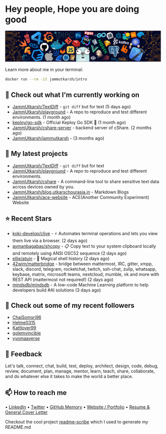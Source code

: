 # Hey people, Hope you are doing good

![Image](https://github.com/JammUtkarsh/jammutkarsh/blob/main/github-banner.png?raw=true)

Learn more about me in your terminal:

```bash
docker run --rm -it jammutkarsh/intro
```

## 👷 Check out what I'm currently working on

- [JammUtkarsh/TextDiff](https://github.com/JammUtkarsh/TextDiff) - `git diff` but for text (5 days ago)
- [JammUtkarsh/playground](https://github.com/JammUtkarsh/playground) - A repo to reproduce and test different environments. (1 month ago)
- [keploy/go-sdk](https://github.com/keploy/go-sdk) - Official Keploy Go SDK 🔵 (1 month ago)
- [JammUtkarsh/cshare-server](https://github.com/JammUtkarsh/cshare-server) - backend server of cShare. (2 months ago)
- [JammUtkarsh/jammutkarsh](https://github.com/JammUtkarsh/jammutkarsh) -  (3 months ago)

## 🌱 My latest projects

- [JammUtkarsh/TextDiff](https://github.com/JammUtkarsh/TextDiff) - `git diff` but for text
- [JammUtkarsh/playground](https://github.com/JammUtkarsh/playground) - A repo to reproduce and test different environments.
- [JammUtkarsh/cshare](https://github.com/JammUtkarsh/cshare) - A command-line tool to share sensitive text data across devices owned by you.
- [JammUtkarsh/blog.utkarschourasia.in](https://github.com/JammUtkarsh/blog.utkarschourasia.in) - Markdown Blogs
- [JammUtkarsh/ace-website](https://github.com/JammUtkarsh/ace-website) - ACE(Another Community Experiment) Website

## ⭐ Recent Stars

- [koki-develop/clive](https://github.com/koki-develop/clive) - ⚡ Automates terminal operations and lets you view them live via a browser. (2 days ago)
- [aymanbagabas/shcopy](https://github.com/aymanbagabas/shcopy) - 📋 Copy text to your system clipboard locally and remotely using ANSI OSC52 sequence (2 days ago)
- [ellie/atuin](https://github.com/ellie/atuin) - 🐢 Magical shell history (2 days ago)
- [42wim/matterbridge](https://github.com/42wim/matterbridge) - bridge between mattermost, IRC, gitter, xmpp, slack, discord, telegram, rocketchat, twitch, ssh-chat, zulip, whatsapp, keybase, matrix, microsoft teams, nextcloud, mumble, vk and more with REST API (mattermost not required!) (2 days ago)
- [mindsdb/mindsdb](https://github.com/mindsdb/mindsdb) - A low-code Machine Learning platform to help developers build #AI solutions (3 days ago)

## 👯 Check out some of my recent followers

- [ChaiSomsri96](https://github.com/ChaiSomsri96)
- [Helme0315](https://github.com/Helme0315)
- [Kattlover99](https://github.com/Kattlover99)
- [golemvincible](https://github.com/golemvincible)
- [vyomaaverse](https://github.com/vyomaaverse)

## 💬 Feedback

Let's talk, connect, chat, build, test, deploy, architect, design, code, debug, review, document, plan, manage, mentor, learn, teach, share, collaborate, and do whatever else it takes to make the world a better place.

## 📫 How to reach me

  &bullet; [LinkedIn](https://www.linkedin.com/in/5utkarshc/)
  &bullet; [Twitter](https://twitter.com/JammUtkarsh)
  &bullet; [GitHub Memory](https://githubmemory.com/@JammUtkarsh)
  &bullet; [Website / Portfolio](https://utkarshchourasia.in/)
  &bullet; [Resume & General Cover Letter](https://drive.google.com/drive/folders/1ci7ngCK4trDgoGHongJxUamzC4hm0AqE?usp=sharing)

Checkout the cool project [readme-scribe](https://github.com/muesli/readme-scribe) which I used to generate my README.md
